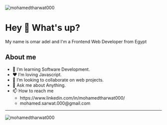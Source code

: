 <p align="left"> <img src="https://komarev.com/ghpvc/?username=mohamedtharwat000&label=Profile%20views&color=0e75b6&style=flat" alt="mohamedtharwat000" /> </p>

<h1>Hey 👋 What's up?</h1>

<p>My name is omar adel and I'm a Frontend Web Developer from Egypt</p>

<h2>About me</h2>

<ul>
  <li>🌱 I’m learning Software Development.</li>
  <li>❤️ I’m loving Javascript.</li>
  <li>🤝 I’m looking to collaborate on web projects.</li>
  <li>💬 Ask me about Anything.</li>
  <li>📫 How to reach me
    <ul>
      <li>https://www.linkedin.com/in/mohamedtharwat000/</li>
      <li>mohamed.sarwat.000@gmail.com</li>
    </ul>
  </li>
</ul>
 
<hr>

<p><img align="left" src="https://github-readme-stats.vercel.app/api/top-langs?username=mohamedtharwat000&show_icons=true&locale=en&layout=compact" alt="mohamedtharwat000" /></p>
